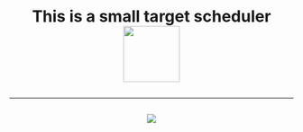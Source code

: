 <h1 align="center">This is a small target scheduler
<img src="https://media2.giphy.com/media/BXVRf5GyMlElO/200.webp?cid=ecf05e476hr78gn5b26gsmbqvkbamd5izbo96t0ooh1cicqf&ep=v1_gifs_search&rid=200.webp&ct=g" height="100"
</h1>

  
___

  <kbd>
  <img src="src/screen.jpeg" />
</kbd>
  

